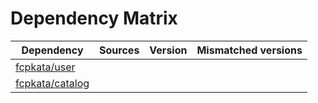 # Dependency Matrix

Dependency | Sources | Version | Mismatched versions
---------- | ------- | ------- | -------------------
[fcpkata/user](https://github.com/fcpkata/user.git) |  | []() | 
[fcpkata/catalog](https://github.com/fcpkata/catalog.git) |  | []() | 
